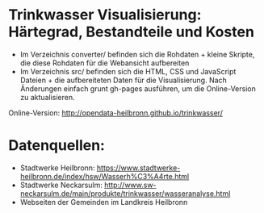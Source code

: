 Trinkwasser Visualisierung: Härtegrad, Bestandteile und Kosten
=======================

* Im Verzeichnis converter/ befinden sich die Rohdaten + kleine Skripte, die diese Rohdaten für die Webansicht aufbereiten
* Im Verzeichnis src/ befinden sich die HTML, CSS und JavaScript Dateien + die aufbereiteten Daten für die Visualisierung. Nach Änderungen einfach grunt gh-pages ausführen, um die Online-Version zu aktualisieren.

Online-Version: http://opendata-heilbronn.github.io/trinkwasser/

Datenquellen:
==================

* Stadtwerke Heilbronn: https://www.stadtwerke-heilbronn.de/index/hsw/Wasserh%C3%A4rte.html
* Stadtwerke Neckarsulm: http://www.sw-neckarsulm.de/main/produkte/trinkwasser/wasseranalyse.html
* Webseiten der Gemeinden im Landkreis Heilbronn